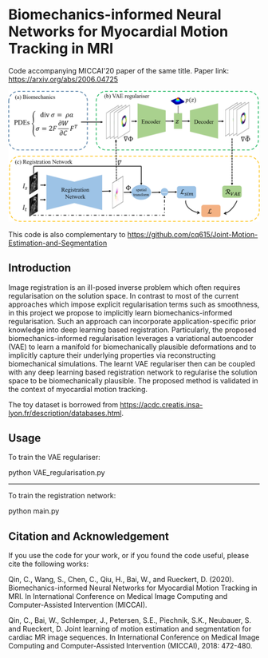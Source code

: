 # Biomechanics-informed Neural Networks for Myocardial Motion Tracking in MRI

Code accompanying MICCAI'20 paper of the same title. Paper link: https://arxiv.org/abs/2006.04725

![](framework.png)

This code is also complementary to https://github.com/cq615/Joint-Motion-Estimation-and-Segmentation

## Introduction

Image registration is an ill-posed inverse problem which often requires regularisation on the solution space. In contrast to most of the current approaches which impose explicit regularisation terms such as smoothness, in this project we propose to implicitly learn biomechanics-informed regularisation. Such an approach can incorporate application-specific prior knowledge into deep learning based registration. Particularly, the proposed biomechanics-informed regularisation leverages a variational autoencoder (VAE) to learn a manifold for biomechanically plausible deformations and to implicitly capture their underlying properties via reconstructing biomechanical simulations. The learnt VAE regulariser then can be coupled with any deep learning based registration network to regularise the solution space to be biomechanically plausible. The proposed method is validated in the context of myocardial motion tracking. 

The toy dataset is borrowed from <https://acdc.creatis.insa-lyon.fr/description/databases.html>.

## Usage

To train the VAE regulariser:

  python VAE_regularisation.py

----

To train the registration network:

  python main.py


## Citation and Acknowledgement
If you use the code for your work, or if you found the code useful, please cite the following works:

Qin, C., Wang, S., Chen, C., Qiu, H., Bai, W., and Rueckert, D. (2020). Biomechanics-informed Neural Networks for Myocardial Motion Tracking in MRI. In International Conference on Medical Image Computing and Computer-Assisted Intervention (MICCAI).

Qin, C., Bai, W., Schlemper, J., Petersen, S.E., Piechnik, S.K., Neubauer, S. and Rueckert, D. Joint learning of motion estimation and segmentation for cardiac MR image sequences. In International Conference on Medical Image Computing and Computer-Assisted Intervention (MICCAI), 2018: 472-480.
